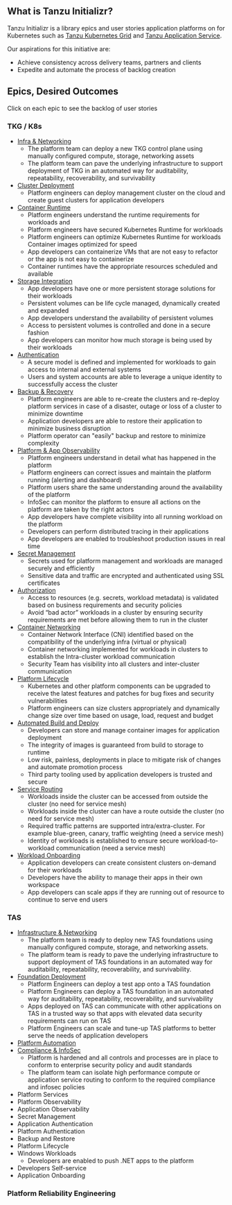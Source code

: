 
## What is Tanzu Initializr?

Tanzu Initializr is a library epics and user stories application platforms on for Kubernetes such as [Tanzu Kubernetes Grid](https://docs.vmware.com/en/VMware-Tanzu-Kubernetes-Grid/index.html) and [Tanzu Application Service](https://docs.pivotal.io/application-service/). 

Our aspirations for this initiative are:	
- Achieve consistency across delivery teams, partners and clients
- Expedite and automate the process of backlog creation

## Epics, Desired Outcomes
Click on each epic to see the backlog of user stories

### TKG / K8s
- [Infra & Networking](./tkg/infra-networking.md)
  - The platform team can deploy a new TKG control plane using manually configured compute, storage, networking assets
  - The platform team can pave the underlying infrastructure to support deployment of TKG in an automated way for auditability, repeatability, recoverability, and survivability
- [Cluster Deployment](./tkg/cluster-deployment.md)
  - Platform engineers can deploy management cluster on the cloud and create guest clusters for application developers
- [Container Runtime](tkg/runtime.md)
  - Platform engineers understand the runtime requirements for workloads and
  - Platform engineers have secured Kubernetes Runtime for workloads
  - Platform engineers can optimize Kubernetes Runtime for workloads
    Container images optimized for speed
  - App developers can containerize VMs that are not easy to refactor or the app is not easy to containerize
  - Container runtimes have the appropriate resources scheduled and available
- [Storage Integration](./tkg/storage-integration.md)
  - App developers have one or more persistent storage solutions for their workloads	
  - Persistent volumes can be life cycle managed, dynamically created and expanded
  - App developers understand the availability of persistent volumes
  - Access to persistent volumes is controlled and done in a secure fashion	
  - App developers can monitor how much storage is being used by their workloads 
- [Authentication](tkg/authentication.md)
  - A secure model is defined and implemented for workloads to gain access to internal and external systems
  - Users and system accounts are able to leverage a unique identity to successfully access the cluster
- [Backup & Recovery](/tkg/backup-recovery.md)
  - Platform engineers are able to re-create the clusters and re-deploy platform services in case of a disaster, outage or loss of a cluster to minimize downtime
  - Application developers are able to restore their application to minimize business disruption	
  - Platform operator can "easily" backup and restore to minimize complexity
- [Platform & App Observability](tkg/observability.md)
  - Platform engineers understand in detail what has happened in the platform
  - Platform engineers can correct issues and maintain the platform running (alerting and dashboard)	
  - Platform users share the same understanding around the availability of the platform
  - InfoSec can monitor the platform to ensure all actions on the platform are taken by the right actors
  - App developers have complete visibility into all running workload on the platform
  - Developers can perform distributed tracing in their applications
  - App developers are enabled to troubleshoot production issues in real time
- [Secret Management](tkg/secret-management.md)
  - Secrets used for platform management and workloads are managed securely and efficiently
  - Sensitive data and traffic are encrypted and authenticated using  SSL certificates	
- [Authorization](tkg/authorization.md)
  - Access to resources (e.g. secrets, workload metadata) is validated based on business requirements and security policies
  - Avoid “bad actor” workloads in a cluster by ensuring security requirements are met before allowing them to run in the cluster
- [Container Networking](tkg/container-networking.md)
  - Container Network Interface (CNI) identified based on the compatibility of the underlying infra (virtual or physical) 
  - Container networking implemented for workloads in clusters to establish the Intra-cluster workload communication	
  - Security Team has visibility into all clusters and inter-cluster communication
- [Platform Lifecycle](tkg/platform-lifecycle.md)
  - Kubernetes and other platform components can be upgraded to receive the latest features and patches for bug fixes and security vulnerabilities	
  - Platform engineers can size clusters appropriately and dynamically change size over time based on usage, load, request and budget
- [Automated Build and Deploy](tkg/automated-build-deploy.md)
  - Developers can store and manage container images for application deployment
  - The integrity of images is guaranteed from build to storage to runtime	
  - Low risk, painless, deployments in place to mitigate risk of changes and automate promotion process	
  - Third party tooling used by application developers is trusted and secure
- [Service Routing](tkg/service-routing.md)
  - Workloads inside the cluster can be accessed from outside the cluster (no need for service mesh)
  - Workloads inside the cluster can have a route outside the cluster (no need for service mesh)	
  - Required traffic patterns are supported intra/extra-cluster. For example blue-green, canary, traffic weighting (need a service mesh)	
  - Identity of workloads is established to ensure secure workload-to-workload communication (need a service mesh)
- [Workload Onboarding](tkg/workload-onboarding.md)
  - Application developers can create consistent clusters on-demand for their workloads
  - Developers have the ability to manage their apps in their own workspace	
  - App developers can scale apps if they are running out of resource to continue to serve end users

### TAS 
- [Infrastructure & Networking](tas/infrastructure-networking.md) 
  - The platform team is ready to deploy new TAS foundations using manually configured compute, storage, and networking assets.<br />
  - The platform team is ready to pave the underlying infrastructure to support deployment of TAS foundations in an automated way for auditability, repeatability, recoverability, and survivability.  
- [Foundation Deployment](tas/tas-foundation-deployment.md)
  - Platform Engineers can deploy a test app onto a TAS foundation
  - Platform Engineers can deploy a TAS foundation in an automated way for auditability, repeatability, recoverability, and survivability
  - Apps deployed on TAS can communicate with other applications on TAS in a trusted way so that apps with elevated data security requirements can run on TAS
  - Platform Engineers can scale and tune-up TAS platforms to better serve the needs of application developers
- [Platform Automation](#)
- [Compliance & InfoSec](#)
  - Platform is hardened and all controls and processes are in place to conform to enterprise security policy and audit standards
  - The platform team can isolate high performance compute or application service routing to conform to the required compliance and infosec policies
- Platform Services
- Platform Observability
- Application Observability
- Secret Management
- Application Authentication
- Platform Authentication
- Backup and Restore
- Platform Lifecycle
- Windows Workloads
  - Developers are enabled to push .NET apps to the platform
- Developers Self-service
- Application Onboarding


### Platform Reliability Engineering

